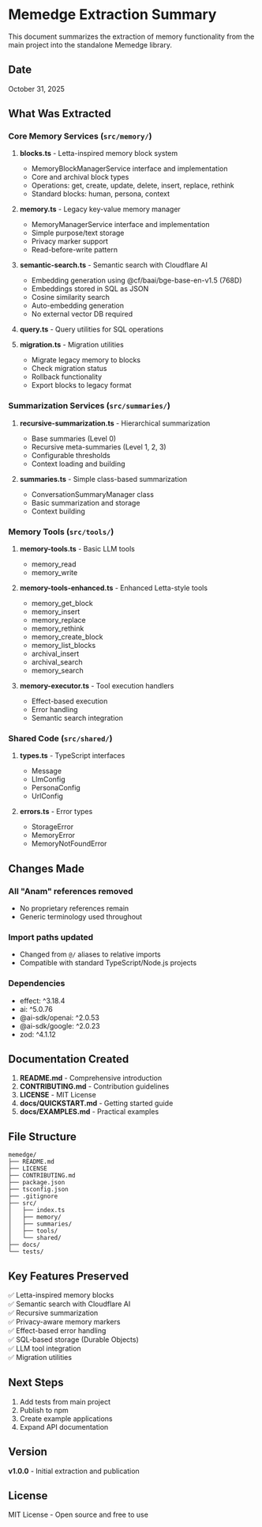 # Memedge Extraction Summary

This document summarizes the extraction of memory functionality from the main project into the standalone Memedge library.

## Date

October 31, 2025

## What Was Extracted

### Core Memory Services (`src/memory/`)

1. **blocks.ts** - Letta-inspired memory block system
   - MemoryBlockManagerService interface and implementation
   - Core and archival block types
   - Operations: get, create, update, delete, insert, replace, rethink
   - Standard blocks: human, persona, context

2. **memory.ts** - Legacy key-value memory manager
   - MemoryManagerService interface and implementation
   - Simple purpose/text storage
   - Privacy marker support
   - Read-before-write pattern

3. **semantic-search.ts** - Semantic search with Cloudflare AI
   - Embedding generation using @cf/baai/bge-base-en-v1.5 (768D)
   - Embeddings stored in SQL as JSON
   - Cosine similarity search
   - Auto-embedding generation
   - No external vector DB required

4. **query.ts** - Query utilities for SQL operations

5. **migration.ts** - Migration utilities
   - Migrate legacy memory to blocks
   - Check migration status
   - Rollback functionality
   - Export blocks to legacy format

### Summarization Services (`src/summaries/`)

1. **recursive-summarization.ts** - Hierarchical summarization
   - Base summaries (Level 0)
   - Recursive meta-summaries (Level 1, 2, 3)
   - Configurable thresholds
   - Context loading and building

2. **summaries.ts** - Simple class-based summarization
   - ConversationSummaryManager class
   - Basic summarization and storage
   - Context building

### Memory Tools (`src/tools/`)

1. **memory-tools.ts** - Basic LLM tools
   - memory_read
   - memory_write

2. **memory-tools-enhanced.ts** - Enhanced Letta-style tools
   - memory_get_block
   - memory_insert
   - memory_replace
   - memory_rethink
   - memory_create_block
   - memory_list_blocks
   - archival_insert
   - archival_search
   - memory_search

3. **memory-executor.ts** - Tool execution handlers
   - Effect-based execution
   - Error handling
   - Semantic search integration

### Shared Code (`src/shared/`)

1. **types.ts** - TypeScript interfaces
   - Message
   - LlmConfig
   - PersonaConfig
   - UrlConfig

2. **errors.ts** - Error types
   - StorageError
   - MemoryError
   - MemoryNotFoundError

## Changes Made

### All "Anam" references removed
- No proprietary references remain
- Generic terminology used throughout

### Import paths updated
- Changed from `@/` aliases to relative imports
- Compatible with standard TypeScript/Node.js projects

### Dependencies
- effect: ^3.18.4
- ai: ^5.0.76
- @ai-sdk/openai: ^2.0.53
- @ai-sdk/google: ^2.0.23
- zod: ^4.1.12

## Documentation Created

1. **README.md** - Comprehensive introduction
2. **CONTRIBUTING.md** - Contribution guidelines
3. **LICENSE** - MIT License
4. **docs/QUICKSTART.md** - Getting started guide
5. **docs/EXAMPLES.md** - Practical examples

## File Structure

```
memedge/
├── README.md
├── LICENSE
├── CONTRIBUTING.md
├── package.json
├── tsconfig.json
├── .gitignore
├── src/
│   ├── index.ts
│   ├── memory/
│   ├── summaries/
│   ├── tools/
│   └── shared/
├── docs/
└── tests/
```

## Key Features Preserved

✅ Letta-inspired memory blocks  
✅ Semantic search with Cloudflare AI  
✅ Recursive summarization  
✅ Privacy-aware memory markers  
✅ Effect-based error handling  
✅ SQL-based storage (Durable Objects)  
✅ LLM tool integration  
✅ Migration utilities  

## Next Steps

1. Add tests from main project
2. Publish to npm
3. Create example applications
4. Expand API documentation

## Version

**v1.0.0** - Initial extraction and publication

## License

MIT License - Open source and free to use

